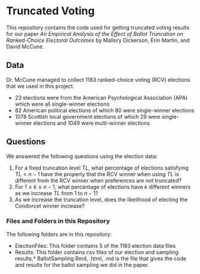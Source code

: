 # Truncated Voting

This repository contains the code used for getting truncated voting results for our paper *An Empirical Analysis of the Effect of Ballot Truncation on Ranked-Choice Electoral Outcomes* by Mallory Dickerson, Erin Martin, and David McCune.

## Data

Dr. McCune managed to collect 1183 ranked-choice voting (RCV) elections that we used in this project.  
* 23 elections were from the American Psychological Association (APA) which were all single-winner elections
* 82 American political elections of which 80 were single-winner elections
* 1078 Scottish local government elections of which 29 were single-winner elections and 1049 were multi-winner elections

## Questions

We answered the following questions using the election data:
1. For a fixed truncation level $TL$, what percentage of elections satisfying $TL < n-1$ have the property that the RCV winner when using $TL$ is different from the RCV winner when preferences are not truncated?
2. For $1 \leq k \leq n-1$, what percentage of elections have $k$ different winners as we increase $TL$ from $1$ to $n-1$?
3. As we increase the truncation level, does the likelihood of electing the Condorcet winner increase?

### Files and Folders in this Repository

The following folders are in this repository:
* ElectionFiles:  This folder contains 5 of the 1183 election data files
* Results:  This folder contains csv files of our election and sampling results.* BallotSampling.Rmd, .html, .md is the file that gives the code and results for the ballot sampling we did in the paper.


